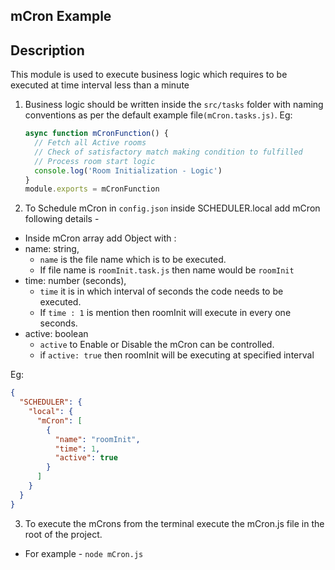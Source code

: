 ## mCron Example

## Description

This module is used to execute business logic which requires to be executed at time interval less than a minute

1. Business logic should be written inside the `src/tasks` folder with naming conventions as per the default example file`(mCron.tasks.js)`.
   Eg:

   ```javascript
   async function mCronFunction() {
     // Fetch all Active rooms
     // Check of satisfactory match making condition to fulfilled
     // Process room start logic
     console.log('Room Initialization - Logic')
   }
   module.exports = mCronFunction
   ```

2) To Schedule mCron in `config.json` inside SCHEDULER.local add mCron following details -

- Inside mCron array add Object with :
- name: string,
  - `name` is the file name which is to be executed.
  - If file name is `roomInit.task.js` then name would be `roomInit`
- time: number (seconds),
  - `time` it is in which interval of seconds the code needs to be executed.
  - If `time : 1` is mention then roomInit will execute in every one seconds.
- active: boolean
  - `active` to Enable or Disable the mCron can be controlled.
  - if `active: true` then roomInit will be executing at specified interval

Eg:

```json
{
  "SCHEDULER": {
    "local": {
      "mCron": [
        {
          "name": "roomInit",
          "time": 1,
          "active": true
        }
      ]
    }
  }
}
```

3. To execute the mCrons from the terminal execute the mCron.js file in the root of the project.

- For example - `node mCron.js`
